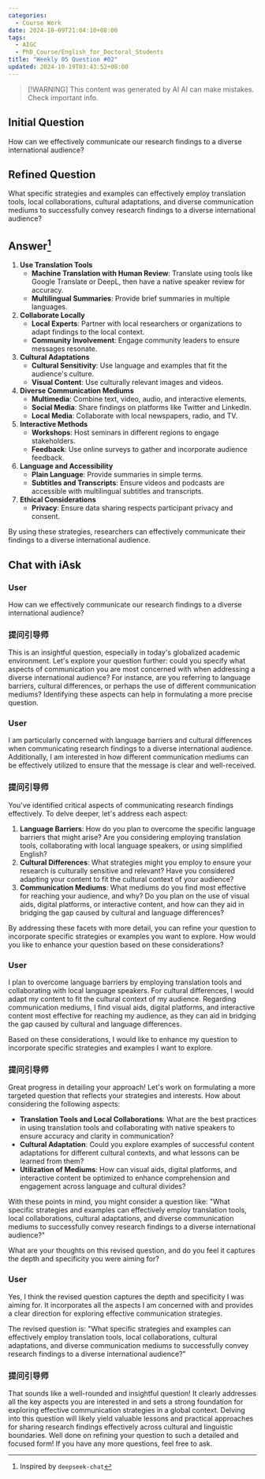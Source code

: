 ```yaml
---
categories:
  - Course Work
date: 2024-10-09T21:04:10+08:00
tags:
  - AIGC
  - PhD_Course/English_for_Doctoral_Students
title: "Weekly 05 Question #02"
updated: 2024-10-19T03:43:52+08:00
---
```


> [!WARNING] This content was generated by AI
> AI can make mistakes. Check important info.

## Initial Question

How can we effectively communicate our research findings to a diverse international audience?

## Refined Question

What specific strategies and examples can effectively employ translation tools, local collaborations, cultural adaptations, and diverse communication mediums to successfully convey research findings to a diverse international audience?

## Answer[^1]

[^1]: Inspired by `deepseek-chat`

1. **Use Translation Tools**
   - **Machine Translation with Human Review**: Translate using tools like Google Translate or DeepL, then have a native speaker review for accuracy.
   - **Multilingual Summaries**: Provide brief summaries in multiple languages.
2. **Collaborate Locally**
   - **Local Experts**: Partner with local researchers or organizations to adapt findings to the local context.
   - **Community Involvement**: Engage community leaders to ensure messages resonate.
3. **Cultural Adaptations**
   - **Cultural Sensitivity**: Use language and examples that fit the audience's culture.
   - **Visual Content**: Use culturally relevant images and videos.
4. **Diverse Communication Mediums**
   - **Multimedia**: Combine text, video, audio, and interactive elements.
   - **Social Media**: Share findings on platforms like Twitter and LinkedIn.
   - **Local Media**: Collaborate with local newspapers, radio, and TV.
5. **Interactive Methods**
   - **Workshops**: Host seminars in different regions to engage stakeholders.
   - **Feedback**: Use online surveys to gather and incorporate audience feedback.
6. **Language and Accessibility**
   - **Plain Language**: Provide summaries in simple terms.
   - **Subtitles and Transcripts**: Ensure videos and podcasts are accessible with multilingual subtitles and transcripts.
7. **Ethical Considerations**
   - **Privacy**: Ensure data sharing respects participant privacy and consent.

By using these strategies, researchers can effectively communicate their findings to a diverse international audience.

## Chat with iAsk

### User

How can we effectively communicate our research findings to a diverse international audience?

### 提问引导师

This is an insightful question, especially in today's globalized academic environment. Let's explore your question further: could you specify what aspects of communication you are most concerned with when addressing a diverse international audience? For instance, are you referring to language barriers, cultural differences, or perhaps the use of different communication mediums? Identifying these aspects can help in formulating a more precise question.

### User

I am particularly concerned with language barriers and cultural differences when communicating research findings to a diverse international audience. Additionally, I am interested in how different communication mediums can be effectively utilized to ensure that the message is clear and well-received.

### 提问引导师

You've identified critical aspects of communicating research findings effectively. To delve deeper, let's address each aspect:

1. **Language Barriers**: How do you plan to overcome the specific language barriers that might arise? Are you considering employing translation tools, collaborating with local language speakers, or using simplified English?
2. **Cultural Differences**: What strategies might you employ to ensure your research is culturally sensitive and relevant? Have you considered adapting your content to fit the cultural context of your audience?
3. **Communication Mediums**: What mediums do you find most effective for reaching your audience, and why? Do you plan on the use of visual aids, digital platforms, or interactive content, and how can they aid in bridging the gap caused by cultural and language differences?

By addressing these facets with more detail, you can refine your question to incorporate specific strategies or examples you want to explore. How would you like to enhance your question based on these considerations?

### User

I plan to overcome language barriers by employing translation tools and collaborating with local language speakers. For cultural differences, I would adapt my content to fit the cultural context of my audience. Regarding communication mediums, I find visual aids, digital platforms, and interactive content most effective for reaching my audience, as they can aid in bridging the gap caused by cultural and language differences.

Based on these considerations, I would like to enhance my question to incorporate specific strategies and examples I want to explore.

### 提问引导师

Great progress in detailing your approach! Let's work on formulating a more targeted question that reflects your strategies and interests. How about considering the following aspects:

- **Translation Tools and Local Collaborations**: What are the best practices in using translation tools and collaborating with native speakers to ensure accuracy and clarity in communication?
- **Cultural Adaptation**: Could you explore examples of successful content adaptations for different cultural contexts, and what lessons can be learned from them?
- **Utilization of Mediums**: How can visual aids, digital platforms, and interactive content be optimized to enhance comprehension and engagement across language and cultural divides?

With these points in mind, you might consider a question like: "What specific strategies and examples can effectively employ translation tools, local collaborations, cultural adaptations, and diverse communication mediums to successfully convey research findings to a diverse international audience?"

What are your thoughts on this revised question, and do you feel it captures the depth and specificity you were aiming for?

### User

Yes, I think the revised question captures the depth and specificity I was aiming for. It incorporates all the aspects I am concerned with and provides a clear direction for exploring effective communication strategies.

The revised question is: "What specific strategies and examples can effectively employ translation tools, local collaborations, cultural adaptations, and diverse communication mediums to successfully convey research findings to a diverse international audience?"

### 提问引导师

That sounds like a well-rounded and insightful question! It clearly addresses all the key aspects you are interested in and sets a strong foundation for exploring effective communication strategies in a global context. Delving into this question will likely yield valuable lessons and practical approaches for sharing research findings effectively across cultural and linguistic boundaries. Well done on refining your question to such a detailed and focused form! If you have any more questions, feel free to ask.
